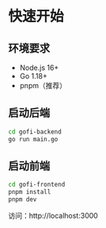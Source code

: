 # 快速开始

## 环境要求

- Node.js 16+
- Go 1.18+
- pnpm（推荐）

## 启动后端

```bash
cd gofi-backend
go run main.go
```

## 启动前端

```bash
cd gofi-frontend
pnpm install
pnpm dev
```

访问：http://localhost:3000 